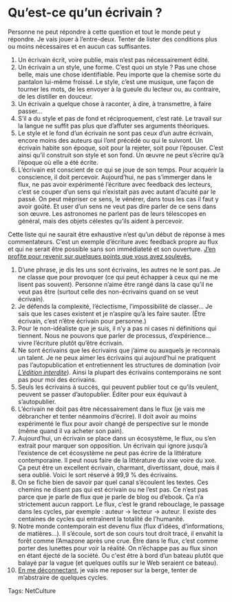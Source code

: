 # Qu’est-ce qu’un écrivain&nbsp;?

Personne ne peut répondre à cette question et tout le monde peut y répondre. Je vais jouer à l’entre-deux. Tenter de lister des conditions plus ou moins nécessaires et en aucun cas suffisantes.<span id="more-21525"></span>

1. Un écrivain écrit, voire publie, mais n’est pas nécessairement édité.
2. Un écrivain a un style, une forme. C’est quoi un style ? Pas une chose belle, mais une chose identifiable. Peu importe que la chemise sorte du pantalon lui-même froissé. Le style, c’est une musique, une façon de tourner les mots, de les envoyer à la gueule du lecteur ou, au contraire, de les distiller en douceur.
3. Un écrivain a quelque chose à raconter, à dire, à transmettre, à faire passer…
4. S’il a du style et pas de fond et réciproquement, c’est raté. Le travail sur la langue ne suffit pas plus que d’affuter ses arguments théoriques.
5. Le style et le fond d’un écrivain ne sont pas ceux d’un autre écrivain, encore moins des auteurs qui l’ont précédé ou qui le suivront. Un écrivain habite son époque, soit pour la rejeter, soit pour l’épouser. C’est ainsi qu’il construit son style et son fond. Un œuvre ne peut s’écrire qu’à l’époque où elle a été écrite.
6. L’écrivain est conscient de ce qui se joue de son temps. Pour acquérir la conscience, il doit percevoir. Aujourd’hui, ne pas s’immerger dans le flux, ne pas avoir expérimenté l’écriture avec feedback des lecteurs, c’est se couper d’un sens qui n’existait pas avec autant d’acuité par le passé. On peut mépriser ce sens, le vénérer, dans tous les cas il faut y avoir goûté. Et user d’un sens ne veut pas dire parler de ce sens dans son œuvre. Les astronomes ne parlent pas de leurs télescopes en général, mais des objets célestes qu’ils aident à percevoir.

Cette liste qui ne saurait être exhaustive n’est qu’un début de réponse à mes commentateurs. C’est un exemple d’écriture avec feedback propre au flux et qui ne serait être possible sans son immédiateté et son ouverture. [J’en profite pour revenir sur quelques points que vous avez soulevés.](http://blog.tcrouzet.com/2011/03/19/ces-ecrivains-qui-ne-sont-pas-ecrivains/#comments)

1. D’une phrase, je dis les uns sont écrivains, les autres ne le sont pas. Je ne classe que pour provoquer (ce qui peut échapper à ceux qui ne me lisent pas souvent). Personne n’aime être rangé dans la case qu’il ne veut pas être (surtout celle des non-écrivains quand on se veut écrivain).
2. Je défends la complexité, l’éclectisme, l’impossibilité de classer… Je sais que les cases existent et je n’aspire qu’à les faire sauter. (Être écrivain, c’est n’être écrivain pour personne.)
3. Pour le non-idéaliste que je suis, il n’y a pas ni cases ni définitions qui tiennent. Nous ne pouvons que parler de processus, d’expérience… vivre l’écriture plutôt qu’être écrivain.
4. Ne sont écrivains que les écrivains que j’aime ou auxquels je reconnais un talent. Je ne peux aimer les écrivains qui aujourd’hui ne pratiquent pas l’autopublication et entretiennent les structures de domination (voir [*L’édition interdite*](http://blog.tcrouzet.com/edition-interdite/)). Ainsi la plupart des écrivains contemporains ne sont pas pour moi des écrivains.
5. Seuls les écrivains à succès, qui peuvent publier tout ce qu’ils veulent, peuvent se passer d’autopublier. Éditer pour eux équivaut à s’autopublier.
6. L’écrivain ne doit pas être nécessairement dans le flux (je vais me débrancher et tenter néanmoins d’écrire). Il doit avoir au moins expérimenté le flux pour avoir changé de perspective sur le monde (même quand il va acheter son pain).
7. Aujourd’hui, un écrivain se place dans un écosystème, le flux, ou s’en extrait pour marquer son opposition. Un écrivain qui ignore jusqu’à l’existence de cet écosystème ne peut pas écrire de la littérature contemporaine. Il peut nous faire de la littérature du xixe voire du xxe. Ça peut être un excellent écrivain, charmant, divertissant, doué, mais il sera oublié. Voici le sort réservé à 99,9 % des écrivains.
8. On se fiche bien de savoir par quel canal s’écoulent les textes. Ces chemins ne disent pas qui est écrivain ou ne l’est pas. Ce n’est pas parce que je parle de flux que je parle de blog ou d’ebook. Ça n’a strictement aucun rapport. Le flux, c’est le grand rebouclage, le passage dans les cycles, par exemple : auteur -&gt; lecteur -&gt; auteur. Il existe des centaines de cycles qui entraînent la totalité de l’humanité.
9. Notre monde contemporain est devenu flux (flux d’idées, d’informations, de matières…). Il s’écoule, sort de son cours tout droit tracé, il envahit la forêt comme l’Amazone après une crue. Être dans le flux, c’est comme porter des lunettes pour voir la réalité. On n’échappe pas au flux sinon en étant éjecté de la société. Ou c'est être à bord d’un bateau plutôt que balayé par la vague (et quelques outils sur le Web seraient ce bateau).
10. [En me déconnectant](http://blog.tcrouzet.com/2011/03/18/je-ferme-mon-blog/), je vais me reposer sur la berge, tenter de m’abstraire de quelques cycles.

Tags: NetCulture